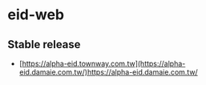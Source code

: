 # eid-web

## Stable release
- [https://alpha-eid.townway.com.tw](https://alpha-eid.damaie.com.tw/)https://alpha-eid.damaie.com.tw/
